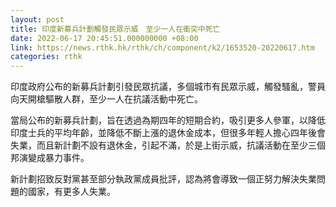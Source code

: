 ```yaml
---
layout: post
title: 印度新募兵計劃觸發民眾示威　至少一人在衝突中死亡
date: 2022-06-17 20:45:51.000000000 +08:00
link: https://news.rthk.hk/rthk/ch/component/k2/1653520-20220617.htm
categories: rthk
---
```


印度政府公布的新募兵計劃引發民眾抗議，多個城市有民眾示威，觸發騷亂，警員向天開槍驅散人群，至少一人在抗議活動中死亡。

當局公布的新募兵計劃，旨在透過為期四年的短期合約，吸引更多人參軍，以降低印度士兵的平均年齡，並降低不斷上漲的退休金成本，但很多年輕人擔心四年後會失業，而且新計劃不設有退休金，引起不滿，於是上街示威，抗議活動在至少三個邦演變成暴力事件。

新計劃招致反對黨甚至部分執政黨成員批評，認為將會導致一個正努力解決失業問題的國家，有更多人失業。
